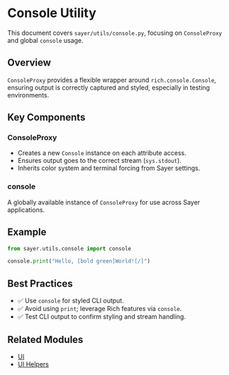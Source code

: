 # Console Utility

This document covers `sayer/utils/console.py`, focusing on `ConsoleProxy` and global `console` usage.

## Overview

`ConsoleProxy` provides a flexible wrapper around `rich.console.Console`, ensuring output is correctly captured and styled, especially in testing environments.

## Key Components

### ConsoleProxy

* Creates a new `Console` instance on each attribute access.
* Ensures output goes to the correct stream (`sys.stdout`).
* Inherits color system and terminal forcing from Sayer settings.

### console

A globally available instance of `ConsoleProxy` for use across Sayer applications.

## Example

```python
from sayer.utils.console import console

console.print("Hello, [bold green]World![/]")
```

## Best Practices

* ✅ Use `console` for styled CLI output.
* ✅ Avoid using `print`; leverage Rich features via `console`.
* ✅ Test CLI output to confirm styling and stream handling.

## Related Modules

* [UI](./ui.md)
* [UI Helpers](./ui-helpers.md)
